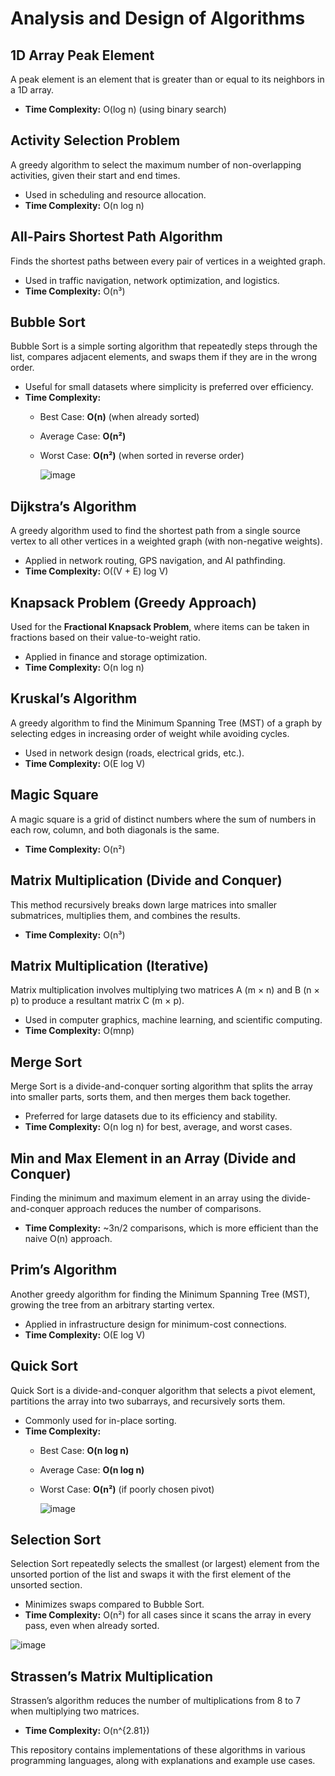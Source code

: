 # Analysis and Design of Algorithms

## 1D Array Peak Element
A peak element is an element that is greater than or equal to its neighbors in a 1D array.

- **Time Complexity:** O(log n) (using binary search)

## Activity Selection Problem
A greedy algorithm to select the maximum number of non-overlapping activities, given their start and end times.

- Used in scheduling and resource allocation.
- **Time Complexity:** O(n log n)

## All-Pairs Shortest Path Algorithm
Finds the shortest paths between every pair of vertices in a weighted graph.

- Used in traffic navigation, network optimization, and logistics.
- **Time Complexity:** O(n³)

## Bubble Sort
Bubble Sort is a simple sorting algorithm that repeatedly steps through the list, compares adjacent elements, and swaps them if they are in the wrong order.

- Useful for small datasets where simplicity is preferred over efficiency.
- **Time Complexity:**
  - Best Case: **O(n)** (when already sorted)
  - Average Case: **O(n²)**
  - Worst Case: **O(n²)** (when sorted in reverse order)
 
    ![image](https://github.com/user-attachments/assets/8825cbb1-231a-4cd8-a370-25e758ae0ce0)


## Dijkstra’s Algorithm
A greedy algorithm used to find the shortest path from a single source vertex to all other vertices in a weighted graph (with non-negative weights).

- Applied in network routing, GPS navigation, and AI pathfinding.
- **Time Complexity:** O((V + E) log V)

## Knapsack Problem (Greedy Approach)
Used for the **Fractional Knapsack Problem**, where items can be taken in fractions based on their value-to-weight ratio.

- Applied in finance and storage optimization.
- **Time Complexity:** O(n log n)

## Kruskal’s Algorithm
A greedy algorithm to find the Minimum Spanning Tree (MST) of a graph by selecting edges in increasing order of weight while avoiding cycles.

- Used in network design (roads, electrical grids, etc.).
- **Time Complexity:** O(E log V)

## Magic Square
A magic square is a grid of distinct numbers where the sum of numbers in each row, column, and both diagonals is the same.

- **Time Complexity:** O(n²)

## Matrix Multiplication (Divide and Conquer)
This method recursively breaks down large matrices into smaller submatrices, multiplies them, and combines the results.

- **Time Complexity:** O(n³)

## Matrix Multiplication (Iterative)
Matrix multiplication involves multiplying two matrices A (m × n) and B (n × p) to produce a resultant matrix C (m × p).

- Used in computer graphics, machine learning, and scientific computing.
- **Time Complexity:** O(mnp)

## Merge Sort
Merge Sort is a divide-and-conquer sorting algorithm that splits the array into smaller parts, sorts them, and then merges them back together.

- Preferred for large datasets due to its efficiency and stability.
- **Time Complexity:** O(n log n) for best, average, and worst cases.

## Min and Max Element in an Array (Divide and Conquer)
Finding the minimum and maximum element in an array using the divide-and-conquer approach reduces the number of comparisons.

- **Time Complexity:** ~3n/2 comparisons, which is more efficient than the naive O(n) approach.

## Prim’s Algorithm
Another greedy algorithm for finding the Minimum Spanning Tree (MST), growing the tree from an arbitrary starting vertex.

- Applied in infrastructure design for minimum-cost connections.
- **Time Complexity:** O(E log V)

## Quick Sort
Quick Sort is a divide-and-conquer algorithm that selects a pivot element, partitions the array into two subarrays, and recursively sorts them.

- Commonly used for in-place sorting.
- **Time Complexity:**
  - Best Case: **O(n log n)**
  - Average Case: **O(n log n)**
  - Worst Case: **O(n²)** (if poorly chosen pivot)
 
    ![image](https://github.com/user-attachments/assets/0030fa0e-6bc6-42b7-98c5-f784f70f3535)


## Selection Sort
Selection Sort repeatedly selects the smallest (or largest) element from the unsorted portion of the list and swaps it with the first element of the unsorted section.

- Minimizes swaps compared to Bubble Sort.
- **Time Complexity:** O(n²) for all cases since it scans the array in every pass, even when already sorted.

![image](https://github.com/user-attachments/assets/14e6ebfb-c68f-4e27-a43c-79a7576a39f3)


## Strassen’s Matrix Multiplication
Strassen’s algorithm reduces the number of multiplications from 8 to 7 when multiplying two matrices.

- **Time Complexity:** O(n^{2.81})

This repository contains implementations of these algorithms in various programming languages, along with explanations and example use cases.




